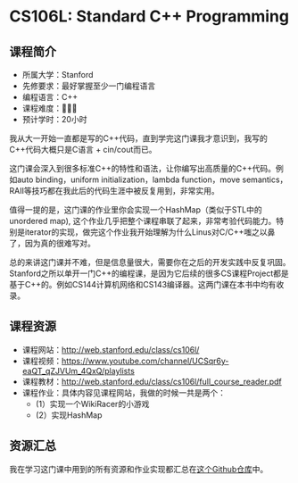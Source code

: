 # CS106L: Standard C++ Programming
## 课程简介
- 所属大学：Stanford
- 先修要求：最好掌握至少一门编程语言
- 编程语言：C++
- 课程难度：🌟🌟🌟
- 预计学时：20小时

我从大一开始一直都是写的C++代码，直到学完这门课我才意识到，我写的C++代码大概只是C语言 + cin/cout而已。

这门课会深入到很多标准C++的特性和语法，让你编写出高质量的C++代码。例如auto binding，uniform initialization，lambda function，move semantics，RAII等技巧都在我此后的代码生涯中被反复用到，非常实用。

值得一提的是，这门课的作业里你会实现一个HashMap（类似于STL中的unordered map), 这个作业几乎把整个课程串联了起来，非常考验代码能力。特别是iterator的实现，做完这个作业我开始理解为什么Linus对C/C++嗤之以鼻了，因为真的很难写对。

总的来讲这门课并不难，但是信息量很大，需要你在之后的开发实践中反复巩固。Stanford之所以单开一门C++的编程课，是因为它后续的很多CS课程Project都是基于C++的。例如CS144计算机网络和CS143编译器。这两门课在本书中均有收录。

## 课程资源
- 课程网站：http://web.stanford.edu/class/cs106l/
- 课程视频：https://www.youtube.com/channel/UCSqr6y-eaQT_qZJVUm_4QxQ/playlists
- 课程教材：http://web.stanford.edu/class/cs106l/full_course_reader.pdf
- 课程作业：具体内容见课程网站，我做的时候一共是两个：
    - (1）实现一个WikiRacer的小游戏 
    - (2）实现HashMap

## 资源汇总
我在学习这门课中用到的所有资源和作业实现都汇总在[这个Github仓库](https://github.com/PKUFlyingPig/CS106L)中。